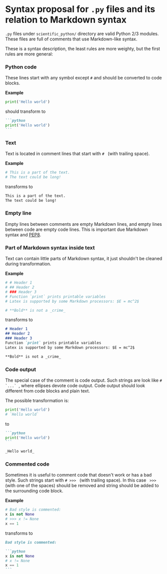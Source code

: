 # Syntax proposal for `.py` files and its relation to Markdown syntax

`.py` files under `scientific_python/` directory are valid Python 2/3 modules.
These files are full of comments that use Markdown-like syntax.

These is a syntax description, the least rules are more weighty, but the first rules are more general:

### Python code

These lines start with any symbol except `#` and should be converted to code blocks.

**Example**

```python
print('Hello world')
```

should transform to

````markdown
```python
print('Hello world')
```
````

### Text
Text is located in comment lines that start with `# ` (with trailing space).

**Example**

```python
# This is a part of the text.
# The text could be long!
```

transforms to

```markdown
This is a part of the text.
The text could be long!
```

### Empty line
Empty lines between comments are empty Markdown lines, and empty lines between code are empty code lines.
This is important due Markdown syntax and [PEP8](http://pep8.org).

### Part of Markdown syntax inside text
Text can contain little parts of Markdown syntax, it just shouldn't be cleaned during transformation.

**Example**

```python
# # Header 1
# ## Header 2
# ### Header 3
# Function `print` prints printable variables
# Latex is supported by some Markdown processors: $E = mc^2$

# **Bold** is not a _crime_
```

transforms to

```markdown
# Header 1
## Header 2
### Header 3
Function `print` prints printable variables
Latex is supported by some Markdown processors: $E = mc^2$

**Bold** is not a _crime_
```

### Code output
The special case of the comment is code output. Such strings are look like ``# `...` ``, where ellipses devote code output. Code output should look different from code blocks and plain text.

The possible transformation is:

```python
print('Hello world')
# `Hello world`
```

to

````markdown
```python
print('Hello world')
```

_Hello world_
````


### Commented code
Sometimes it is useful to comment code that doesn't work or has a bad style. Such strings start with `# >>> ` (with trailing space). In this case ` >>>` (with one of the spaces) should be removed and string should be added to the surrounding code block.

**Example**

```python
# Bad style is commented:
x is not None
# >>> x != None
x == 1
```

transforms to

````markdown
Bad style is commented:

```python
x is not None
# x != None
x == 1
```
````
